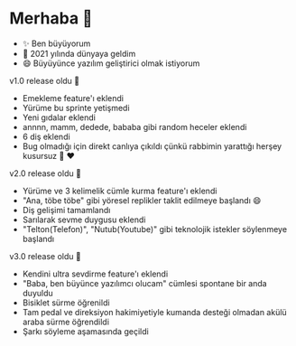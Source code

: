 # Merhaba 👋

- ✨ Ben büyüyorum
- 👶 2021 yılında dünyaya geldim
- 😄 Büyüyünce yazılım geliştirici olmak istiyorum

v1.0 release oldu 🥳

- Emekleme feature'ı eklendi
- Yürüme bu sprinte yetişmedi
- Yeni gıdalar eklendi
- annnn, mamm, dedede, bababa gibi random heceler eklendi
- 6 diş eklendi
- Bug olmadığı için direkt canlıya çıkıldı çünkü rabbimin yarattığı herşey kusursuz 🤲 ❤️

v2.0 release oldu 🥳

- Yürüme ve 3 kelimelik cümle kurma feature'ı eklendi
- "Ana, töbe töbe" gibi yöresel replikler taklit edilmeye başlandı 😄
- Diş gelişimi tamamlandı
- Sarılarak sevme duygusu eklendi
- "Telton(Telefon)", "Nutub(Youtube)" gibi teknolojik istekler söylenmeye başlandı
  
v3.0 release oldu 🥳
- Kendini ultra sevdirme feature'ı eklendi
- "Baba, ben büyünce yazılımcı olucam" cümlesi spontane bir anda duyuldu
- Bisiklet sürme öğrenildi
- Tam pedal ve direksiyon hakimiyetiyle kumanda desteği olmadan akülü araba sürme öğrendildi
- Şarkı söyleme aşamasında geçildi
